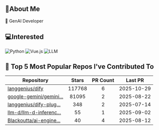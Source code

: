 ## 💫About Me 
🌱 GenAI Developer

## 💻Interested
![Python](https://img.shields.io/badge/python-3670A0?style=for-the-badge&logo=python&logoColor=ffdd54)   ![Vue.js](https://img.shields.io/badge/vuejs-%2335495e.svg?style=for-the-badge&logo=vuedotjs&logoColor=%234FC08D)  ![LLM](https://img.shields.io/badge/LLM-%23412991.svg?style=for-the-badge&logo=openai&logoColor=white)

## 🌟 Top 5 Most Popular Repos I've Contributed To

| Repository | Stars | PR Count | Last PR |
|-----|:---:|:---:|:---:|
| [langgenius/dify](https://github.com/langgenius/dify) | 117768 | 6 | 2025-10-29 |
| [google-gemini/gemini...](https://github.com/google-gemini/gemini-cli) | 81095 | 2 | 2025-08-22 |
| [langgenius/dify-plug...](https://github.com/langgenius/dify-plugin-daemon) | 348 | 2 | 2025-07-14 |
| [llm-d/llm-d-inferenc...](https://github.com/llm-d/llm-d-inference-sim) | 55 | 1 | 2025-09-02 |
| [Blackoutta/ai-engine...](https://github.com/Blackoutta/ai-engineer-training) | 40 | 4 | 2025-08-12 |

